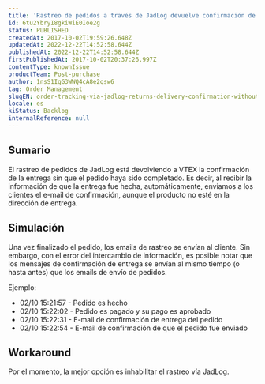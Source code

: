 ```yaml
---
title: 'Rastreo de pedidos a través de JadLog devuelve confirmación de entrega sin que se haya entregado el pedido'
id: 6tu2YbryI8gkiWiE0Ioe2g
status: PUBLISHED
createdAt: 2017-10-02T19:59:26.648Z
updatedAt: 2022-12-22T14:52:58.644Z
publishedAt: 2022-12-22T14:52:58.644Z
firstPublishedAt: 2017-10-02T20:37:26.997Z
contentType: knownIssue
productTeam: Post-purchase
author: 1nsS1IgG3WWQ4cA8e2qsw6
tag: Order Management
slugEN: order-tracking-via-jadlog-returns-delivery-confirmation-without-the-order-being-delivered
locale: es
kiStatus: Backlog
internalReference: null
---
```


## Sumario

El rastreo de pedidos de JadLog está devolviendo a VTEX la confirmación de la entrega sin que el pedido haya sido completado. Es decir, al recibir la información de que la entrega fue hecha, automáticamente, enviamos a los clientes el e-mail de confirmación, aunque el producto no esté en la dirección de entrega.

## Simulación

Una vez finalizado el pedido, los emails de rastreo se envían al cliente. Sin embargo, con el error del intercambio de información, es posible notar que los mensajes de confirmación de entrega se envían al mismo tiempo (o hasta antes) que los emails de envío de pedidos.

Ejemplo:

- 02/10 15:21:57 - Pedido es hecho
- 02/10 15:22:02 - Pedido es pagado y su pago es aprobado
- 02/10 15:22:31 - E-mail de confirmación de entrega del pedido
- 02/10 15:22:54 - E-mail de confirmación de que el pedido fue enviado

## Workaround

Por el momento, la mejor opción es inhabilitar el rastreo vía JadLog.

